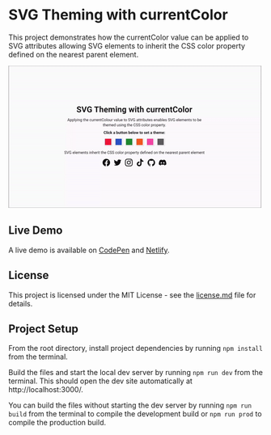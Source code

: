 # SVG Theming with currentColor

This project demonstrates how the currentColor value can be applied to SVG attributes allowing SVG elements to inherit the CSS color property defined on the nearest parent element.

![SVG Theming with currentColor Demo](demo-gif.gif 'SVG Theming with currentColor')

## Live Demo

A live demo is available on [CodePen](https://cdpn.io/abGmrmr) and [Netlify](https://svg-theming-currentcolor.netlify.app/).

## License

This project is licensed under the MIT License - see the [license.md](license.md) file for details.

## Project Setup

From the root directory, install project dependencies by running `npm install` from the terminal.

Build the files and start the local dev server by running `npm run dev` from the terminal. This should open the dev site automatically at http://localhost:3000/.

You can build the files without starting the dev server by running `npm run build` from the terminal to compile the development build or `npm run prod` to compile the production build.
